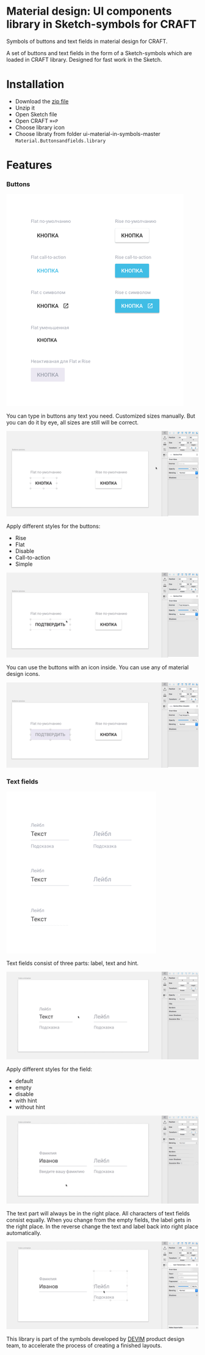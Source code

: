 # Material design: UI components library in Sketch-symbols for CRAFT

Symbols of buttons and text fields in material design for CRAFT.

A set of buttons and text fields in the form of a Sketch-symbols which are loaded in CRAFT library. Designed for fast work in the Sketch.

# Installation

+ Download the [zip file](https://github.com/nostrism/ui-material-in-symbols/archive/master.zip)
+ Unzip it
+ Open Sketch file
+ Open CRAFT `⌘+P`
+ Choose library icon
+ Choose libraty from folder ui-material-in-symbols-master `Material.Buttonsandfields.library`

# Features

### Buttons

![All Buttons](./img/Buttons.png)

You can type in buttons any text you need. Customized sizes manually. But you can do it by eye, all sizes are still will be correct.

![Edit button](./img/btn-01.gif)

Apply different styles for the buttons: 

+ Rise
+ Flat
+ Disable
+ Call-to-action
+ Simple

![Button styles](./img/btn-02.gif)

You can use the buttons with an icon inside. You can use any of material design icons.

![Icon inside](./img/btn-03.gif)

### Text fields

![All Buttons](./img/Fields.png)

Text fields consist of three parts: label, text and hint.

![Edit fields](./img/fields-01.gif)

Apply different styles for the field: 

+ default
+ empty
+ disable
+ with hint
+ without hint

![Fields style](./img/fields-02.gif)

The text part will always be in the right place. All characters of text fields consist equally. When you change from the empty fields, the label gets in the right place. In the reverse change the text and label back into right place automatically.

![Fields change](./img/fields-03.gif)

This library is part of the symbols developed by [DEVIM](https://www.devim.team) product design team, to accelerate the process of creating a finished layouts.
